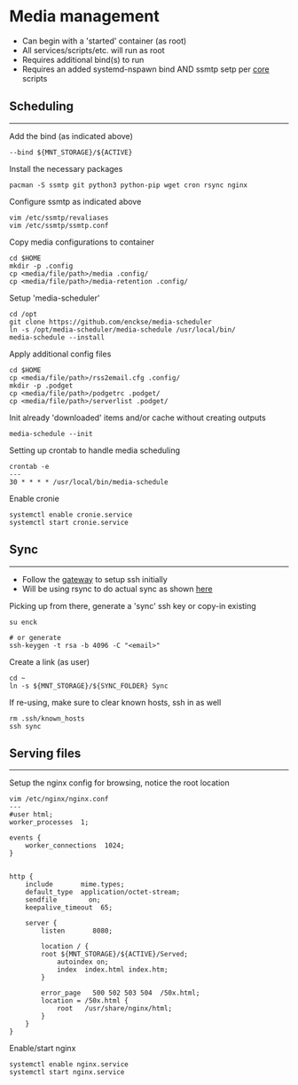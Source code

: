 Media management
================
* Can begin with a 'started' container (as root)
* All services/scripts/etc. will run as root
* Requires additional bind(s) to run
* Requires an added systemd-nspawn bind AND ssmtp setp per [core](https://github.com/enckse/core-scripts) scripts

## Scheduling
---

Add the bind (as indicated above)
```
--bind ${MNT_STORAGE}/${ACTIVE}
```

Install the necessary packages
```
pacman -S ssmtp git python3 python-pip wget cron rsync nginx
```

Configure ssmtp as indicated above
```
vim /etc/ssmtp/revaliases
vim /etc/ssmtp/ssmtp.conf
```

Copy media configurations to container
```
cd $HOME
mkdir -p .config
cp <media/file/path>/media .config/
cp <media/file/path>/media-retention .config/
```

Setup 'media-scheduler'
```
cd /opt
git clone https://github.com/enckse/media-scheduler
ln -s /opt/media-scheduler/media-schedule /usr/local/bin/
media-schedule --install
```

Apply additional config files
```
cd $HOME
cp <media/file/path>/rss2email.cfg .config/
mkdir -p .podget
cp <media/file/path>/podgetrc .podget/
cp <media/file/path>/serverlist .podget/
```

Init already 'downloaded' items and/or cache without creating outputs
```
media-schedule --init
```

Setting up crontab to handle media scheduling
```
crontab -e
---
30 * * * * /usr/local/bin/media-schedule
```

Enable cronie
```
systemctl enable cronie.service
systemctl start cronie.service
```

## Sync
---
* Follow the [gateway](https://github.com/enckse/howdoi/blob/master/software/containers/types/gateway.md) to setup ssh initially
* Will be using rsync to do actual sync as shown [here](https://github.com/enckse/home/blob/master/.bin/syncing)

Picking up from there, generate a 'sync' ssh key or copy-in existing
```
su enck

# or generate
ssh-keygen -t rsa -b 4096 -C "<email>"
```

Create a link (as user)
```
cd ~
ln -s ${MNT_STORAGE}/${SYNC_FOLDER} Sync
```

If re-using, make sure to clear known hosts, ssh in as well
```
rm .ssh/known_hosts
ssh sync
```

## Serving files
---

Setup the nginx config for browsing, notice the root location
```
vim /etc/nginx/nginx.conf
---
#user html;
worker_processes  1;

events {
    worker_connections  1024;
}


http {
    include       mime.types;
    default_type  application/octet-stream;
    sendfile        on;
    keepalive_timeout  65;

    server {
        listen       8080;
	
        location / {
	    root ${MNT_STORAGE}/${ACTIVE}/Served;
            autoindex on;
            index  index.html index.htm;
        }

        error_page   500 502 503 504  /50x.html;
        location = /50x.html {
            root   /usr/share/nginx/html;
        }
    }
}
```

Enable/start nginx
```
systemctl enable nginx.service
systemctl start nginx.service
```
